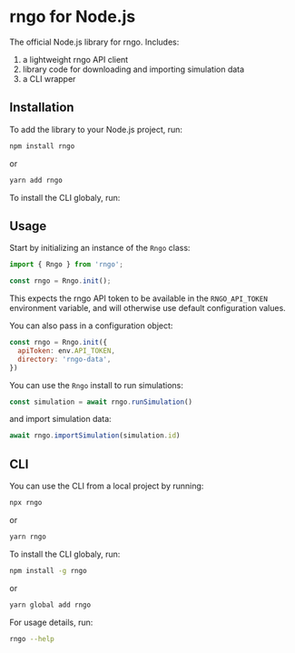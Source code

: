 # rngo for Node.js

The official Node.js library for rngo. Includes:

1. a lightweight rngo API client
2. library code for downloading and importing simulation data
3. a CLI wrapper

## Installation

To add the library to your Node.js project, run:

```bash
npm install rngo
```

or

```bash
yarn add rngo
```

To install the CLI globaly, run:

## Usage

Start by initializing an instance of the `Rngo` class:

```javascript
import { Rngo } from 'rngo';

const rngo = Rngo.init();
```

This expects the rngo API token to be available in the `RNGO_API_TOKEN` environment variable, and will otherwise use default configuration values.

You can also pass in a configuration object:

```javascript
const rngo = Rngo.init({
  apiToken: env.API_TOKEN,
  directory: 'rngo-data',
})
```

You can use the `Rngo` install to run simulations:

```javascript
const simulation = await rngo.runSimulation()
```

and import simulation data:

```javascript
await rngo.importSimulation(simulation.id)
```

## CLI

You can use the CLI from a local project by running:

```bash
npx rngo
```

or

```bash
yarn rngo
```

To install the CLI globaly, run:

```bash
npm install -g rngo
```

or

```bash
yarn global add rngo
```

For usage details, run:

```bash
rngo --help
```
